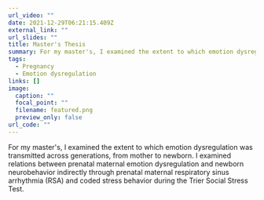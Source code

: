 ```yaml
---
url_video: ""
date: 2021-12-29T06:21:15.409Z
external_link: ""
url_slides: ""
title: Master's Thesis
summary: For my master's, I examined the extent to which emotion dysregulation was transmitted across generations, from mother to newborn.
tags:
  - Pregnancy
  - Emotion dysregulation
links: []
image:
  caption: ""
  focal_point: ""
  filename: featured.png
  preview_only: false
url_code: ""
---
```

For my master's, I examined the extent to which emotion dysregulation was transmitted across generations, from mother to newborn. I examined relations between prenatal maternal emotion dysregulation and newborn neurobehavior indirectly through prenatal maternal respiratory sinus arrhythmia (RSA) and coded stress behavior during the Trier Social Stress Test.


